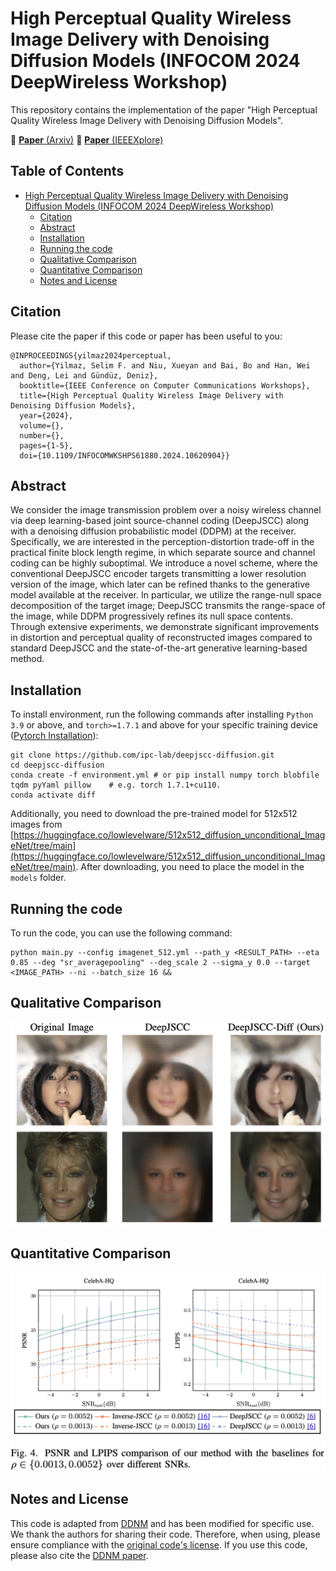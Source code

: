 # High Perceptual Quality Wireless Image Delivery with Denoising Diffusion Models (INFOCOM 2024 DeepWireless Workshop)
This repository contains the implementation of the paper "High Perceptual Quality Wireless Image Delivery with Denoising Diffusion Models".

📖 [**Paper** (Arxiv)](https://arxiv.org/pdf/2309.15889)
📝 [**Paper** (IEEEXplore)](https://ieeexplore.ieee.org/abstract/document/10620904)


## Table of Contents
- [High Perceptual Quality Wireless Image Delivery with Denoising Diffusion Models (INFOCOM 2024 DeepWireless Workshop)](#high-perceptual-quality-wireless-image-delivery-with-denoising-diffusion-models-infocom-2024-deepwireless-workshop)
  - [Citation](#citation)
  - [Abstract](#abstract)
  - [Installation](#installation)
  - [Running the code](#running-the-code)
  - [Qualitative Comparison](#qualitative-comparison)
  - [Quantitative Comparison](#quantitative-comparison)
  - [Notes and License](#notes-and-license)


## Citation
Please cite the paper if this code or paper has been useful to you:

```
@INPROCEEDINGS{yilmaz2024perceptual,
  author={Yilmaz, Selim F. and Niu, Xueyan and Bai, Bo and Han, Wei and Deng, Lei and Gündüz, Deniz},
  booktitle={IEEE Conference on Computer Communications Workshops}, 
  title={High Perceptual Quality Wireless Image Delivery with Denoising Diffusion Models}, 
  year={2024},
  volume={},
  number={},
  pages={1-5},
  doi={10.1109/INFOCOMWKSHPS61880.2024.10620904}}
```

## Abstract
We consider the image transmission problem over a noisy wireless channel via deep learning-based joint source-channel coding (DeepJSCC) along with a denoising diffusion probabilistic model (DDPM) at the receiver. Specifically, we are interested in the perception-distortion trade-off in the practical finite block length regime, in which separate source and channel coding can be highly suboptimal. We introduce a novel scheme, where the conventional DeepJSCC encoder targets transmitting a lower resolution version of the image, which later can be refined thanks to the generative model available at the receiver. In particular, we utilize the range-null space decomposition of the target image; DeepJSCC transmits the range-space of the image, while DDPM progressively refines its null space contents. Through extensive experiments, we demonstrate significant improvements in distortion and perceptual quality of reconstructed images compared to standard DeepJSCC and the state-of-the-art generative learning-based method.

## Installation
To install environment, run the following commands after installing `Python 3.9` or above, and `torch>=1.7.1` and above for your specific training device ([Pytorch Installation](https://pytorch.org/get-started)):

```
git clone https://github.com/ipc-lab/deepjscc-diffusion.git
cd deepjscc-diffusion
conda create -f environment.yml # or pip install numpy torch blobfile tqdm pyYaml pillow    # e.g. torch 1.7.1+cu110.
conda activate diff
```

Additionally, you need to download the pre-trained model for 512x512 images from [https://huggingface.co/lowlevelware/512x512_diffusion_unconditional_ImageNet/tree/main](https://huggingface.co/lowlevelware/512x512_diffusion_unconditional_ImageNet/tree/main). After downloading, you need to place the model in the `models` folder.

## Running the code
To run the code, you can use the following command:
```
python main.py --config imagenet_512.yml --path_y <RESULT_PATH> --eta 0.85 --deg "sr_averagepooling" --deg_scale 2 --sigma_y 0.0 --target <IMAGE_PATH> --ni --batch_size 16 &&
```

## Qualitative Comparison
![Visual comparison](assets/visual_comparison.png)

## Quantitative Comparison
![Quantitative comparison](assets/comparison.png)

## Notes and License
This code is adapted from [DDNM](https://github.com/wyhuai/DDNM) and has been modified for specific use. We thank the authors for sharing their code. Therefore, when using, please ensure compliance with the [original code's license](https://github.com/wyhuai/DDNM/blob/main/LICENSE.txt). If you use this code, please also cite the [DDNM paper](https://arxiv.org/pdf/2212.00490).
